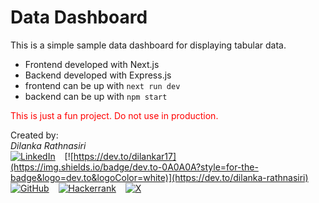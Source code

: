 # Data Dashboard

This is a simple sample data dashboard for displaying tabular data.

- Frontend developed with Next.js
- Backend developed with Express.js
- frontend can be up with `next run dev`
- backend can be up with `npm start`

<span style="color:red">This is just a fun project. Do not use in production.</span>

Created by: \
_Dilanka Rathnasiri_\
[![LinkedIn](https://img.shields.io/badge/linkedin-%230077B5.svg?style=for-the-badge&logo=linkedin&logoColor=white)](https://www.linkedin.com/in/dilankarathnasiri) &ensp;
[![https://dev.to/dilankar17](https://img.shields.io/badge/dev.to-0A0A0A?style=for-the-badge&logo=dev.to&logoColor=white)](https://dev.to/dilanka-rathnasiri) &ensp;
[![GitHub](https://img.shields.io/badge/github-%23121011.svg?style=for-the-badge&logo=github&logoColor=white)](https://github.com/dilanka-rathnasiri) &ensp;
[![Hackerrank](https://img.shields.io/badge/-Hackerrank-2EC866?style=for-the-badge&logo=HackerRank&logoColor=white)](https://www.hackerrank.com/profile/dilankar17) &ensp;
[![X](https://img.shields.io/badge/X-%23000000.svg?style=for-the-badge&logo=X&logoColor=white)](https://twitter.com/dilankar17)
